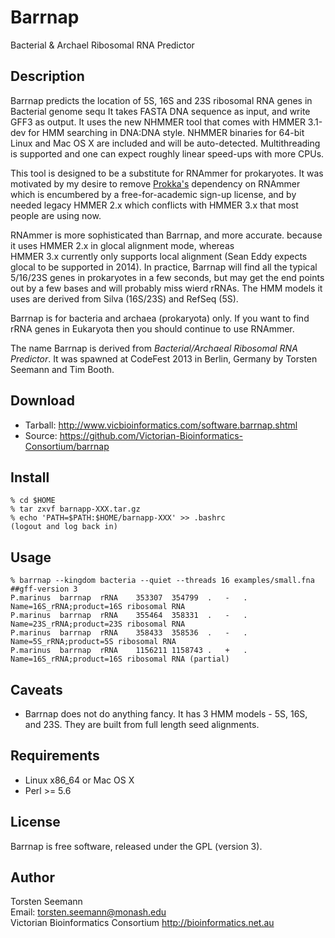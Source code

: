 # Barrnap

Bacterial & Archael Ribosomal RNA Predictor

## Description

Barrnap predicts the location of 5S, 16S and 23S ribosomal RNA genes in Bacterial genome sequ
It takes FASTA DNA sequence as input, and write GFF3 as output.
It uses the new NHMMER tool that comes with HMMER 3.1-dev for HMM searching in DNA:DNA style.
NHMMER binaries for 64-bit Linux and Mac OS X are included and will be auto-detected.
Multithreading is supported and one can expect roughly linear speed-ups with more CPUs.

This tool is designed to be a substitute for RNAmmer for prokaryotes. It was motivated by
my desire to remove <A HREF="software.prokka.shtml">Prokka's</A> dependency on RNAmmer
which is encumbered by a free-for-academic sign-up license, and by needed legacy HMMER 2.x
which conflicts with HMMER 3.x that most people are using now.

RNAmmer is more sophisticated than Barrnap, and more accurate.
because it uses HMMER 2.x in glocal alignment mode, whereas                            
HMMER 3.x currently only supports local alignment (Sean Eddy expects glocal to be supported in 2014).
In practice, Barrnap will find all the typical
5/16/23S genes in prokaryotes in a few seconds, 
but may get the end points out by a few bases and will probably miss wierd rRNAs.
The HMM models it uses are derived from Silva (16S/23S) and RefSeq (5S).

Barrnap is for bacteria and archaea (prokaryota) only. 
If you want to find rRNA genes in Eukaryota then you should continue to use RNAmmer.

The name Barrnap is derived from <I>Bacterial/Archaeal Ribosomal RNA Predictor</I>.
It was spawned at CodeFest 2013 in Berlin, Germany by Torsten Seemann and Tim Booth.

## Download

* Tarball: http://www.vicbioinformatics.com/software.barrnap.shtml
* Source: https://github.com/Victorian-Bioinformatics-Consortium/barrnap

## Install

    % cd $HOME
    % tar zxvf barnapp-XXX.tar.gz
    % echo 'PATH=$PATH:$HOME/barnapp-XXX' >> .bashrc
    (logout and log back in)

## Usage

    % barrnap --kingdom bacteria --quiet --threads 16 examples/small.fna
    ##gff-version 3
    P.marinus  barrnap	rRNA	353307	354799	.	-	.	Name=16S_rRNA;product=16S ribosomal RNA
    P.marinus  barrnap	rRNA	355464	358331	.	-	.	Name=23S_rRNA;product=23S ribosomal RNA
    P.marinus  barrnap	rRNA	358433	358536	.	-	.	Name=5S_rRNA;product=5S ribosomal RNA
    P.marinus  barrnap	rRNA	1156211	1158743	.	+	.	Name=16S_rRNA;product=16S ribosomal RNA (partial)

## Caveats

* Barrnap does not do anything fancy. It has 3 HMM models - 5S, 16S, and 23S. They are built from full length seed alignments. 

## Requirements

* Linux x86_64 or Mac OS X
* Perl >= 5.6

## License

Barrnap is free software, released under the GPL (version 3).

## Author

Torsten Seemann<BR>
Email: torsten.seemann@monash.edu<BR>
Victorian Bioinformatics Consortium http://bioinformatics.net.au



